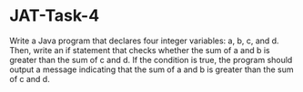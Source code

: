 # JAT-Task-4
Write a Java program that declares four integer variables: a, b, c, and d. Then, write an if statement that checks whether the sum of a and b is greater than the sum of c and d. If the condition is true, the program should output a message indicating that the sum of a and b is greater than the sum of c and d.

